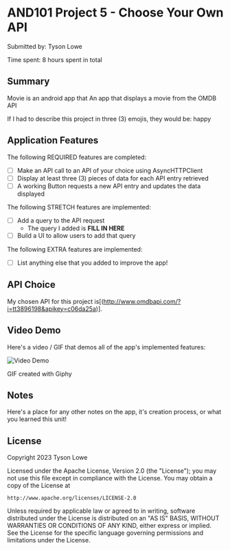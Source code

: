 # AND101 Project 5 - Choose Your Own API

Submitted by: Tyson Lowe

Time spent: 8 hours spent in total

## Summary

Movie  is an android app that An app that displays a movie from the OMDB API

If I had to describe this project in three (3) emojis, they would be: happy

## Application Features

<!-- (This is a comment) Please be sure to change the [ ] to [x] for any features you completed.  If a feature is not checked [x], you might miss the points for that item! -->

The following REQUIRED features are completed:

- [ ] Make an API call to an API of your choice using AsyncHTTPClient
- [ ] Display at least three (3) pieces of data for each API entry retrieved
- [ ] A working Button requests a new API entry and updates the data displayed

The following STRETCH features are implemented:

- [ ] Add a query to the API request
  - The query I added is **FILL IN HERE**
- [ ] Build a UI to allow users to add that query

The following EXTRA features are implemented:

- [ ] List anything else that you added to improve the app!

## API Choice

My chosen API for this project is[(http://www.omdbapi.com/?i=tt3896198&apikey=c06da25a)].

## Video Demo

Here's a video / GIF that demos all of the app's implemented features:

<img src='[http://i.imgur.com/link/to/your/gif/file.gif](https://media.giphy.com/media/v1.Y2lkPTc5MGI3NjExdzc4OWl0a2hjYmNmY2FrZGoweTY0NXU5ODdkenhmZnlpZjlwZGdoeCZlcD12MV9pbnRlcm5hbF9naWZfYnlfaWQmY3Q9Zw/JKHuILTzvs0wND4ipC/giphy.gif)' title='Video Demo' width='' alt='Video Demo' />

GIF created with Giphy

<!-- Recommended tools:
- [Kap](https://getkap.co/) for macOS
- [ScreenToGif](https://www.screentogif.com/) for Windows
- [peek](https://github.com/phw/peek) for Linux. -->

## Notes

Here's a place for any other notes on the app, it's creation process, or what you learned this unit!

## License

Copyright 2023 Tyson Lowe

Licensed under the Apache License, Version 2.0 (the "License");
you may not use this file except in compliance with the License.
You may obtain a copy of the License at

    http://www.apache.org/licenses/LICENSE-2.0

Unless required by applicable law or agreed to in writing, software
distributed under the License is distributed on an "AS IS" BASIS,
WITHOUT WARRANTIES OR CONDITIONS OF ANY KIND, either express or implied.
See the License for the specific language governing permissions and
limitations under the License.
